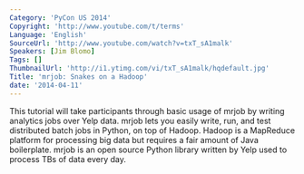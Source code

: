 ```yaml
---
Category: 'PyCon US 2014'
Copyright: 'http://www.youtube.com/t/terms'
Language: 'English'
SourceUrl: 'http://www.youtube.com/watch?v=txT_sA1malk'
Speakers: [Jim Blomo]
Tags: []
ThumbnailUrl: 'http://i1.ytimg.com/vi/txT_sA1malk/hqdefault.jpg'
Title: 'mrjob: Snakes on a Hadoop'
date: '2014-04-11'
---
```

This tutorial will take participants through basic usage of mrjob by writing analytics jobs over Yelp data. mrjob lets you easily write, run, and test distributed batch jobs in Python, on top of Hadoop. Hadoop is a MapReduce platform for processing big data but requires a fair amount of Java boilerplate. mrjob is an open source Python library written by Yelp used to process TBs of data every day.
